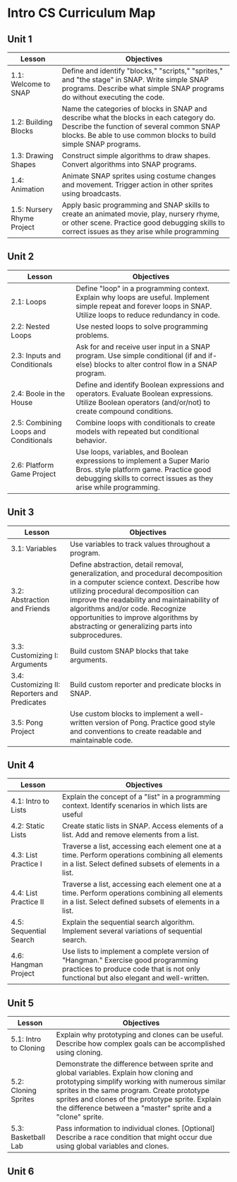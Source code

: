 # Intro CS Curriculum Map

## Unit 1
| Lesson | Objectives |
| ------ | ---------- |
| 1.1: Welcome to SNAP    | Define and identify "blocks," "scripts," "sprites," and "the stage" in SNAP. Write simple SNAP programs. Describe what simple SNAP programs do without executing the code.  |
| 1.2: Building Blocks    |  Name the categories of blocks in SNAP and describe what the blocks in each category do. Describe the function of several common SNAP blocks. Be able to use common blocks to build simple SNAP programs. |
| 1.3: Drawing Shapes    | Construct simple algorithms to draw shapes. Convert algorithms into SNAP programs. |
| 1.4: Animation    | Animate SNAP sprites using costume changes and movement. Trigger action in other sprites using broadcasts.  |
| 1.5: Nursery Rhyme Project    | Apply basic programming and SNAP skills to create an animated movie, play, nursery rhyme, or other scene. Practice good debugging skills to correct issues as they arise while programming  |



## Unit 2
| Lesson | Objectives |
| ------ | ---------- |
| 2.1: Loops | Define "loop" in a programming context. Explain why loops are useful. Implement simple repeat and forever loops in SNAP. Utilize loops to reduce redundancy in code. |
| 2.2: Nested Loops | Use nested loops to solve programming problems. |
| 2.3: Inputs and Conditionals | Ask for and receive user input in a SNAP program. Use simple conditional (if and if-else) blocks to alter control flow in a SNAP program. |
| 2.4: Boole in the House | Define and identify Boolean expressions and operators. Evaluate Boolean expressions. Utilize Boolean operators (and/or/not) to create compound conditions. |
| 2.5: Combining Loops and Conditionals | Combine loops with conditionals to create models with repeated but conditional behavior. |
| 2.6: Platform Game Project | Use loops, variables, and Boolean expressions to implement a Super Mario Bros. style platform game. Practice good debugging skills to correct issues as they arise while programming. |

## Unit 3
| Lesson | Objectives |
| ------ | ---------- |
| 3.1: Variables | Use variables to track values throughout a program. |
| 3.2: Abstraction and Friends | Define abstraction, detail removal, generalization, and procedural decomposition in a computer science context. Describe how utilizing procedural decomposition can improve the readability and maintainability of algorithms and/or code. Recognize opportunities to improve algorithms by abstracting or generalizing parts into subprocedures. |
| 3.3: Customizing I: Arguments | Build custom SNAP blocks that take arguments. |
| 3.4: Customizing II: Reporters and Predicates | Build custom reporter and predicate blocks in SNAP. |
| 3.5: Pong Project | Use custom blocks to implement a well-written version of Pong. Practice good style and conventions to create readable and maintainable code. |

## Unit 4
| Lesson | Objectives |
| ------ | ---------- |
| 4.1: Intro to Lists | Explain the concept of a "list" in a programming context. Identify scenarios in which lists are useful |
| 4.2: Static Lists | Create static lists in SNAP. Access elements of a list. Add and remove elements from a list. |
| 4.3: List Practice I | Traverse a list, accessing each element one at a time. Perform operations combining all elements in a list. Select defined subsets of elements in a list. |
| 4.4: List Practice II | Traverse a list, accessing each element one at a time. Perform operations combining all elements in a list. Select defined subsets of elements in a list. |
| 4.5: Sequential Search | Explain the sequential search algorithm. Implement several variations of sequential search. |
| 4.6: Hangman Project | Use lists to implement a complete version of "Hangman." Exercise good programming practices to produce code that is not only functional but also elegant and well-written. |

## Unit 5
| Lesson | Objectives |
| ------ | ---------- |
| 5.1: Intro to Cloning | Explain why prototyping and clones can be useful. Describe how complex goals can be accomplished using cloning. |
| 5.2: Cloning Sprites | Demonstrate the difference between sprite and global variables. Explain how cloning and prototyping simplify working with numerous similar sprites in the same program. Create prototype sprites and clones of the prototype sprite. Explain the difference between a "master" sprite and a "clone" sprite. |
| 5.3: Basketball Lab | Pass information to individual clones. [Optional] Describe a race condition that might occur due using global variables and clones. |



## Unit 6







